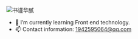 ![书谨华腻](https://img10.360buyimg.com/ddimg/jfs/t1/198725/34/4004/789795/611e7c2aE488c6d3f/18e1c022a62ec6d8.jpg)
- 🌱 I’m currently learning Front end technology.
- 📫 Contact information: 1942595064@qq.com

<!---
liu1942595064/liu1942595064 is a ✨ special ✨ repository because its `README.md` (this file) appears on your GitHub profile.
You can click the Preview link to take a look at your changes.
--->
